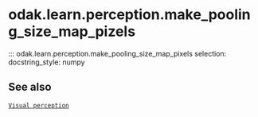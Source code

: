 # odak.learn.perception.make_pooling_size_map_pizels

::: odak.learn.perception.make_pooling_size_map_pixels
    selection:
        docstring_style: numpy

## See also

[`Visual perception`](../../../perception.md)
